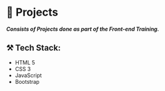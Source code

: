 # 🎯 Projects

***Consists of Projects done as part of the Front-end Training.***

## ⚒️ Tech Stack:
- HTML 5
- CSS 3
- JavaScript
- Bootstrap
